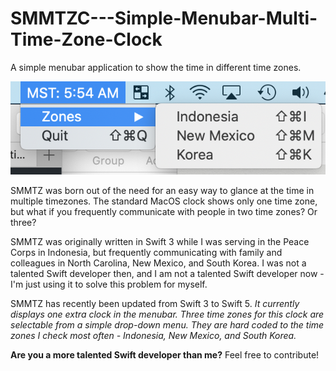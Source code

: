 # SMMTZC---Simple-Menubar-Multi-Time-Zone-Clock

A simple menubar application to show the time in different time zones. 

![Image of SMMTZC](img/screenshot.png)

SMMTZ was born out of the need for an easy way to glance at the time in multiple timezones.
The standard MacOS clock shows only one time zone, but what if you frequently communicate with people in two time zones? Or three? 

SMMTZ was originally written in Swift 3 while I was serving in the Peace Corps in Indonesia, but frequently communicating with family and colleagues in North Carolina, New Mexico, and South Korea. I was not a talented Swift developer then, and I am not a talented Swift developer now - I'm just using it to solve this problem for myself. 

SMMTZ has recently been updated from Swift 3 to Swift 5. *It currently displays one extra clock in the menubar. Three time zones for this clock are selectable from a simple drop-down menu. They are hard coded to the time zones I check most often - Indonesia, New Mexico, and South Korea.* 

**Are you a more talented Swift developer than me?** Feel free to contribute! 

